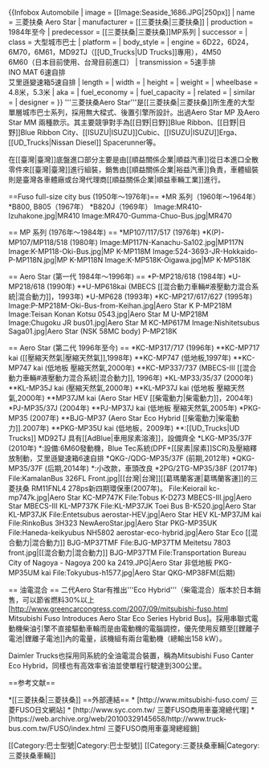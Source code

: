 {{Infobox Automobile
| image        = [[Image:Seaside_1686.JPG|250px]]
| name         = 三菱扶桑 Aero Star
| manufacturer = [[三菱扶桑|三菱扶桑]] 
| production   = 1984年至今
| predecessor  = [[三菱扶桑|三菱扶桑]]MP系列
| successor    =
| class        = 大型城市巴士
| platform     =
| body_style   = 
| engine       = 6D22，6D24，6M70，6M61，MD92TJ（[[UD_Trucks|UD Trucks]]專用），4M50<br>6M60（日本目前使用、台灣目前進口） 
| transmission = 5速手排<br/>INO MAT 6速自排<br/>艾里遜變速箱5速自排
| length       = 
| width        = 
| height       = 
| weight       = 
| wheelbase    = 4.8米，5.3米 
| aka          = 
| fuel_economy =
| fuel_capacity =
| related      = 
| similar =
| designer     = 
}}
'''三菱扶桑Aero Star'''是[[三菱扶桑|三菱扶桑]]所生產的大型單層城市巴士系列，採用無大樑式、後置引擎所設計。出過Aero Star MP 及Aero Star MM 兩種款示。其主要競爭對手為[[日野|日野]]Blue Ribbon、[[日野|日野]]Blue Ribbon City、[[ISUZU|ISUZU]]Cubic、[[ISUZU|ISUZU]]Erga、[[UD_Trucks|Nissan Diesel]] Spacerunner等。

在[[臺灣|臺灣]]底盤進口部分主要是由[[順益關係企業|順益汽車]]從日本進口全散零件來[[臺灣|臺灣]]進行組裝，銷售由[[順益關係企業|裕益汽車]]負責，車體組裝則是臺灣各車體廠或台灣代理商[[順益關係企業|順益車輛工業]]進行。

==Fuso full-size city bus (1950年～1976年)==
*MR 系列（1960年～1964年）
*B800, B805（1967年）
*B820J（1969年）
<gallery>
Image:MR410-Izuhakone.jpg|MR410
Image:MR470-Gumma-Chuo-Bus.jpg|MR470
</gallery>

== MP 系列 (1976年～1984年) ==
*MP107/117/517 (1976年)
*K(P)-MP107/MP118/518 (1980年)
<gallery>
Image:MP117N-Kanachu-Sa102.jpg|MP117N
Image:K-MP118-Oki-Bus.jpg|MP K-MP118M
Image:524-3693-JR-Hokkaido-P-MP118N.jpg|MP K-MP118N
Image:K-MP518K-Oigawa.jpg|MP K-MP518K
</gallery>

== Aero Star (第一代 1984年～1996年) ==
*P-MP218/618 (1984年)
*U-MP218/618 (1990年)
**U-MP618kai (MBECS [[混合動力車輛#液壓動力混合系統|混合動力]]，1993年)
*U-MP628 (1993年)
*KC-MP217/617/627 (1995年)
<gallery>
Image:P-MP218M-Oki-Bus-from-Keihan.jpg|Aero Star K P-MP218M
Image:Teisan Konan Kotsu 0543.jpg|Aero Star M U-MP218M
Image:Chugoku JR bus01.jpg|Aero Star M KC-MP617M
Image:Nishitetsubus Saga01.jpg|Aero Star (NSK 58MC body) P-MP218K
</gallery>

== Aero Star (第二代 1996年至今) ==
*KC-MP317/717 (1996年)
**KC-MP717 kai ([[壓縮天然氣|壓縮天然氣]],1998年)
**KC-MP747 (低地板,1997年)
**KC-MP747 kai (低地板 壓縮天然氣,2000年)
**KC-MP337/737 (MBECS-III [[混合動力車輛#液壓動力混合系統|混合動力]], 1996年)
*KL-MP33/35/37 (2000年)
**KL-MP35J kai (壓縮天然氣,2000年)
**KL-MP37J kai (低地板 壓縮天然氣,2000年)
**MP37JM kai (Aero Star HEV [[柴電動力|柴電動力]]，2004年)
*PJ-MP35/37J (2004年)
**PJ-MP37J kai (低地板 壓縮天然氣,2005年)
*PKG-MP35 (2007年)
**BJG-MP37 (Aero Star Eco Hybrid [[柴電動力|柴電動力]].2007年)
**PKG-MP35U kai (低地板，2009年)
**:[[UD_Trucks|UD Trucks]] MD92TJ 具有[[AdBlue|車用尿素溶液]]，設備齊全
*LKG-MP35/37F (2010年)
*:設備:6M60發動機，Blue Tec系統(DPF+[[尿素|尿素]]SCR)及壓縮釋放制動，艾里遜變速箱6速自排
*QKG-/QDG-MP35/37F (前期,2012年)
*QKG-MP35/37F (后期,2014年)
*:小改款，車頭改良
*2PG/2TG-MP35/38F (2017年)
<gallery>
File:KamalanBus 326FL Front.jpg|[[台灣|台灣]][[葛瑪蘭客運|葛瑪蘭客運]]的三菱扶桑 RM11FNL4 278ps新四期環保車(2007年)。
File:Keiorail kc-mp747k.jpg|Aero Star KC-MP747K
File:Tobus K-D273 MBECS-III.jpg|Aero Star MBECS-III KL-MP737K
File:KL-MP37JK Toei Bus B-K520.jpg|Aero Star KL-MP37JK
File:Entetsubus aerostar-HEV.jpg|Aero Star HEV KL-MP37JM kai
File:RinkoBus 3H323 NewAeroStar.jpg|Aero Star PKG-MP35UK
File:Haneda-keikyubus NH5802 aerostar-eco-hybrid.jpg|Aero Star Eco [[混合動力|混合動力]] BJG-MP37TMF
File:BJG-MP37TM Meitetsu 7803 front.jpg|[[混合動力|混合動力]] BJG-MP37TM
File:Transportation Bureau City of Nagoya - Nagoya 200 ka 2419.JPG|Aero Star 非低地板 PKG-MP35UM kai
File:Tokyubus-h1577.jpg|Aero Star QKG-MP38FM(后期)
</gallery>

== 油電混合 ==
二代Aero Star有推出'''Eco Hybrid'''（柴電混合）版本於日本銷售，可以節省燃料30%以上  <ref>[http://www.greencarcongress.com/2007/09/mitsubishi-fuso.html Mitsubishi Fuso Introduces Aero Star Eco Series Hybrid Bus]</ref>。採用串聯式電動機柴油引擎不直接驅動車輪而是由電動機的電腦調控，優先使用反饋至[[鋰離子電池|鋰離子電池]]內的電量，該機組有兩台電動機（總輸出158 kW）。

Daimler Trucks也採用同系統的全油電混合裝置，稱為Mitsubishi Fuso Canter Eco Hybrid，同樣也有高效率省油並使單程行駛達到300公里。

==参考文献==
<div class="references-small">
<references></references>
</div>
*[[三菱扶桑|三菱扶桑]]
==外部連結==
* [http://www.mitsubishi-fuso.com/ 三菱FUSO日文網站]
* [http://www.syc.com.tw/ 三菱FUSO商用車臺灣總代理]
* [https://web.archive.org/web/20100329145658/http://www.truck-bus.com.tw/FUSO/index.html 三菱FUSO商用車臺灣總經銷]

[[Category:巴士型號|Category:巴士型號]]
[[Category:三菱扶桑車輛|Category:三菱扶桑車輛]]